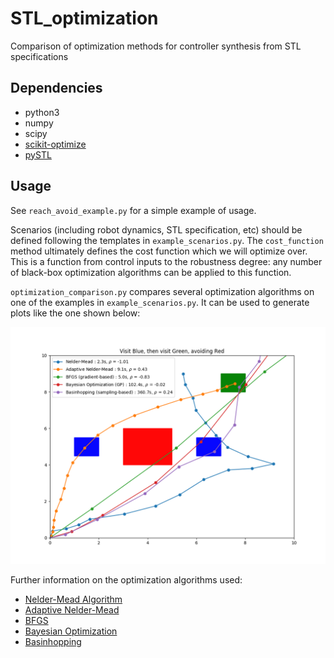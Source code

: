 # STL_optimization
Comparison of optimization methods for controller synthesis from STL specifications

## Dependencies

- python3
- numpy
- scipy
- [scikit-optimize](https://scikit-optimize.github.io/)
- [pySTL](https://github.com/vincekurtz/pySTL)

## Usage

See `reach_avoid_example.py` for a simple example of usage. 

Scenarios (including robot dynamics, STL specification, etc) should be defined 
following the templates in `example_scenarios.py`. The `cost_function` method 
ultimately defines the cost function which we will optimize over. This is a function
from control inputs to the robustness degree: any number of black-box optimization
algorithms can be applied to this function.

`optimization_comparison.py` compares several optimization algorithms on one of
the examples in `example_scenarios.py`. It can be used to generate plots like the one shown below:

![comparison figure](comparison.png)

Further information on the optimization algorithms used:

- [Nelder-Mead Algorithm](https://en.wikipedia.org/wiki/Nelder%E2%80%93Mead_method)
- [Adaptive Nelder-Mead](https://link.springer.com/article/10.1007/s10589-010-9329-3)
- [BFGS](https://en.wikipedia.org/wiki/Broyden%E2%80%93Fletcher%E2%80%93Goldfarb%E2%80%93Shanno_algorithm)
- [Bayesian Optimization](https://arxiv.org/pdf/1807.02811.pdf)
- [Basinhopping](https://pubs.acs.org/doi/10.1021/jp970984n)
